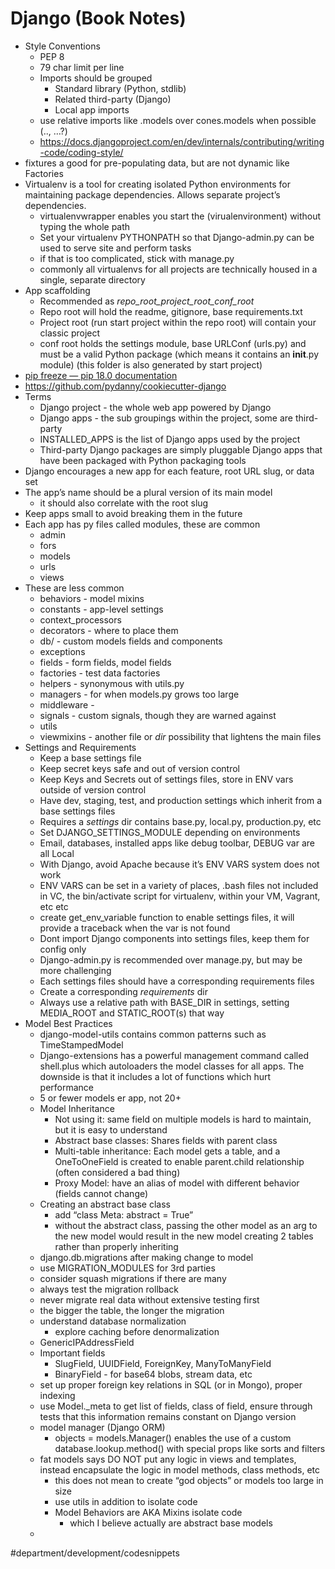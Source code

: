 # Django (Book Notes)
* Style Conventions
	* PEP 8
	* 79 char limit per line
	* Imports should be grouped
		* Standard library (Python, stdlib)
		* Related third-party (Django)
		* Local app imports
	* use relative imports like .models over cones.models when possible (.., …?)
	* https://docs.djangoproject.com/en/dev/internals/contributing/writing-code/coding-style/
* fixtures a good for pre-populating data, but are not dynamic like Factories
* Virtualenv is a tool for creating isolated Python environments for maintaining package dependencies. Allows separate project’s dependencies.
	* virtualenvwrapper enables you start the (virualenvironment) without typing the whole path
	* Set your virtualenv PYTHONPATH so that Django-admin.py can be used to serve site and perform tasks
	* if that is too complicated, stick with manage.py
	* commonly all virtualenvs for all projects are technically housed in a single, separate directory
* App scaffolding
	* Recommended as _repo_root_project_root_conf_root_
	* Repo root will hold the readme, gitignore, base requirements.txt
	* Project root (run start project within the repo root) will contain your classic project
	* conf root holds the settings module, base URLConf (urls.py) and must be a valid Python package (which means it contains an __init__.py module) (this folder is also generated by start project)
* [pip freeze — pip 18.0 documentation](https://pip.pypa.io/en/stable/reference/pip_freeze/)
* https://github.com/pydanny/cookiecutter-django
* Terms
	* Django project - the whole web app powered by Django
	* Django apps - the sub groupings within the project, some are third-party
	* INSTALLED_APPS is the list of Django apps used by the project
	* Third-party Django packages are simply pluggable Django apps that have been packaged with Python packaging tools
* Django encourages a new app for each feature, root URL slug, or data set
* The app’s name should be a plural version of its main model
	* it should also correlate with the root slug
* Keep apps small to avoid breaking them in the future
* Each app has py files called modules, these are common
	* admin
	* fors
	* models
	* urls
	* views
* These are less common
	* behaviors - model mixins
	* constants - app-level settings
	* context_processors
	* decorators - where to place them
	* db/ - custom models fields and components
	* exceptions
	* fields - form fields, model fields
	* factories - test data factories
	* helpers - synonymous with utils.py
	* managers - for when models.py grows too large
	* middleware -
	* signals - custom signals, though they are warned against
	* utils
	* viewmixins - another file or _dir_ possibility that lightens the main files
* Settings and Requirements
	* Keep a base settings file
	* Keep secret keys safe and out of version control
	* Keep Keys and Secrets out of settings files, store in ENV vars outside of version control
	* Have dev, staging, test, and production settings which inherit from a base settings files
	* Requires a _settings_ dir contains base.py, local.py, production.py, etc
	* Set DJANGO_SETTINGS_MODULE depending on environments
	* Email, databases, installed apps like debug toolbar, DEBUG var are all Local
	* With Django, avoid Apache because it’s ENV VARS system does not work
	* ENV VARS can be set in a variety of places, .bash files not included in VC, the bin/activate script for virtualenv, within your VM, Vagrant, etc etc
	* create get_env_variable function to enable settings files, it will provide a traceback when the var is not found
	* Dont import Django components into settings files, keep them for config only
	* Django-admin.py is recommended over manage.py, but may be more challenging
	* Each settings files should have a corresponding requirements files
	* Create a corresponding _requirements_ dir
	* Always use a relative path with BASE_DIR in settings, setting MEDIA_ROOT and STATIC_ROOT(s) that way
* Model Best Practices
	* django-model-utils contains common patterns such as TimeStampedModel
	* Django-extensions has a powerful management command called shell.plus which autoloaders the model classes for all apps. The downside is that it includes a lot of functions which hurt performance
	* 5 or fewer models er app, not 20+
	* Model Inheritance
		* Not using it: same field on multiple models is hard to maintain, but  it is easy to understand
		* Abstract base classes: Shares fields with parent class
		* Multi-table inheritance: Each model gets a table, and a OneToOneField is created to enable parent.child relationship (often considered a bad thing)
		* Proxy Model: have an alias of model with different behavior (fields cannot change)
	* Creating an abstract base class
		* add “class Meta: abstract = True”
		* without the abstract class, passing the other model as an arg to the new model would result in the new model creating 2 tables rather than properly inheriting
	* django.db.migrations after making change to model
	* use MIGRATION_MODULES for 3rd parties
	* consider squash migrations if there are many
	* always test the migration rollback
	* never migrate real data without extensive testing first
	* the bigger the table, the longer the migration
	* understand database normalization
		* explore caching before denormalization
	* GenericIPAddressField
	* Important fields
		* SlugField, UUIDField, ForeignKey, ManyToManyField
		* BinaryField - for base64 blobs, stream data, etc
	* set up proper foreign key relations in SQL (or in Mongo), proper indexing
	* use Model._meta to get list of fields, class of field, ensure through tests that this information remains constant on Django version
	* model manager (Django ORM)
		* objects = models.Manager() enables the use of a custom database.lookup.method() with special props like sorts and filters
	* fat models says DO NOT put any logic in views and templates, instead encapsulate the logic in model methods, class methods, etc
		* this does not mean to create “god objects” or models too large in size
		* use utils in addition to isolate code
		* Model Behaviors are AKA Mixins isolate code
			* which I believe actually are abstract base models
	* 

#department/development/codesnippets